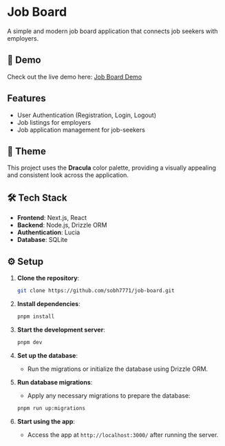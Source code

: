 # Job Board

A simple and modern job board application that connects job seekers with employers.

## 🚀 Demo

Check out the live demo here: [Job Board Demo](https://job-board-hems.onrender.com/)

## Features

- User Authentication (Registration, Login, Logout)
- Job listings for employers
- Job application management for job-seekers

## 🎨 Theme

This project uses the **Dracula** color palette, providing a visually appealing and consistent look across the application.

## 🛠️ Tech Stack

- **Frontend**: Next.js, React
- **Backend**: Node.js, Drizzle ORM
- **Authentication**: Lucia
- **Database**: SQLite

## ⚙️ Setup

1. **Clone the repository**:

   ```bash
   git clone https://github.com/sobh7771/job-board.git
   ```

2. **Install dependencies**:

   ```bash
   pnpm install
   ```

3. **Start the development server**:

   ```bash
   pnpm dev
   ```

4. **Set up the database**:

   - Run the migrations or initialize the database using Drizzle ORM.

5. **Run database migrations**:

   - Apply any necessary migrations to prepare the database:

   ```bash
   pnpm run up:migrations
   ```

6. **Start using the app**:
   - Access the app at `http://localhost:3000/` after running the server.
